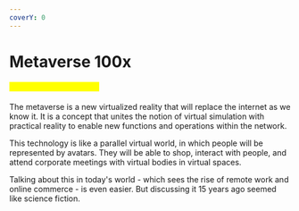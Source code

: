 ```yaml
---
coverY: 0
---
```


# Metaverse 100x

#### <mark style="color:yellow;">What is the Metaverse?</mark>

The metaverse is a new virtualized reality that will replace the internet as we know it. It is a concept that unites the notion of virtual simulation with practical reality to enable new functions and operations within the network.

This technology is like a parallel virtual world, in which people will be represented by avatars. They will be able to shop, interact with people, and attend corporate meetings with virtual bodies in virtual spaces.

Talking about this in today's world - which sees the rise of remote work and online commerce - is even easier. But discussing it 15 years ago seemed like science fiction.

